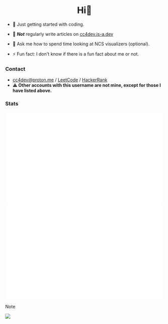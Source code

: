 <h1 align="center"> Hi👋 </h1>

- 🌱 Just getting started with coding.

- 📝 ***Not*** regularly write articles on [cc4dev.is-a.dev](https://cc4dev.is-a.dev)

- 💬 Ask me how to spend time looking at NCS visualizers (optional).

- ⚡ Fun fact: I don't know if there is a fun fact about me or not.

<h3 align="left"> Contact </h3>

- [cc4dev@proton.me](mailto:cc4dev@proton.me) / [LeetCode](https://leetcode.com/u/ccaoishere/) / [HackerRank](https://www.hackerrank.com/profile/ccaoishere)
- **⚠️ Other accounts with this username are not mine, except for those I have listed above.**

<h3 align="left"> Stats </h3>
<div>
<img src="https://raw.githubusercontent.com/cc4dev/github-stats/master/generated/overview.svg#gh-dark-mode-only">

<img src="https://raw.githubusercontent.com/cc4dev/github-stats/master/generated/languages.svg#gh-dark-mode-only">
</div>

> [!NOTE]  
> ![](https://cc4dev.github.io/assets/miku-approved.gif)